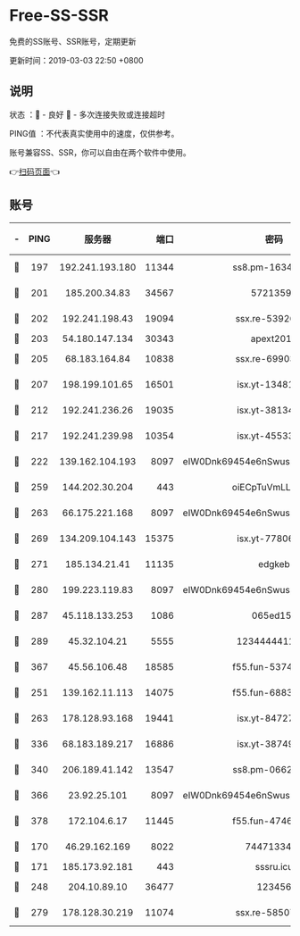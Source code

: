 # Free-SS-SSR

免费的SS账号、SSR账号，定期更新

更新时间：2019-03-03 22:50 +0800

## 说明

状态     ：🙂 - 良好 🙁 - 多次连接失败或连接超时

PING值   ：不代表真实使用中的速度，仅供参考。

账号兼容SS、SSR，你可以自由在两个软件中使用。

👉[扫码页面](https://liesauer.github.io/free-ss-ssr.github.io/)👈

## 账号

|-|PING|服务器|端口|密码|加密方式|区域|
|:----:|:----:|:-----:|-----:|:----:|:----:|:----:|
|🙂|197|192.241.193.180|11344|ss8.pm-16345934|aes-256-cfb|US|
|🙂|201|185.200.34.83|34567|57213592|aes-256-cfb|US|
|🙂|202|192.241.198.43|19094|ssx.re-53926078|aes-256-cfb|US|
|🙂|203|54.180.147.134|30343|apext2019|chacha20|KR|
|🙂|205|68.183.164.84|10838|ssx.re-69903190|aes-256-cfb|US|
|🙂|207|198.199.101.65|16501|isx.yt-13481478|aes-256-cfb|US|
|🙂|212|192.241.236.26|19035|isx.yt-38134679|aes-256-cfb|US|
|🙂|217|192.241.239.98|10354|isx.yt-45533403|aes-256-cfb|US|
|🙂|222|139.162.104.193|8097|eIW0Dnk69454e6nSwuspv9DmS201tQ0D|aes-256-cfb|JP|
|🙂|259|144.202.30.204|443|oiECpTuVmLLxk4Ts|aes-256-cfb|US|
|🙂|263|66.175.221.168|8097|eIW0Dnk69454e6nSwuspv9DmS201tQ0D|aes-256-cfb|US|
|🙂|269|134.209.104.143|15375|isx.yt-77806591|aes-256-cfb|SG|
|🙂|271|185.134.21.41|11135|edgkeb|aes-256-cfb|GB|
|🙂|280|199.223.119.83|8097|eIW0Dnk69454e6nSwuspv9DmS201tQ0D|aes-256-cfb|US|
|🙂|287|45.118.133.253|1086|065ed15a|aes-256-cfb|SG|
|🙂|289|45.32.104.21|5555|1234444411111|aes-256-cfb|SG|
|🙂|367|45.56.106.48|18585|f55.fun-53745027|aes-256-cfb|US|
|🙂|251|139.162.11.113|14075|f55.fun-68835122|aes-256-cfb|SG|
|🙂|263|178.128.93.168|19441|isx.yt-84727803|aes-256-cfb|SG|
|🙂|336|68.183.189.217|16886|isx.yt-38749717|aes-256-cfb|SG|
|🙂|340|206.189.41.142|13547|ss8.pm-06627885|aes-256-cfb|SG|
|🙂|366|23.92.25.101|8097|eIW0Dnk69454e6nSwuspv9DmS201tQ0D|aes-256-cfb|US|
|🙂|378|172.104.6.17|11445|f55.fun-47466889|aes-256-cfb|US|
|🙁|170|46.29.162.169|8022|7447133485|aes-256-cfb|RU|
|🙁|171|185.173.92.181|443|sssru.icu|rc4-md5|RU|
|🙁|248|204.10.89.10|36477|123456|aes-256-cfb|US|
|🙁|279|178.128.30.219|11074|ssx.re-58507780|aes-256-cfb|SG|
